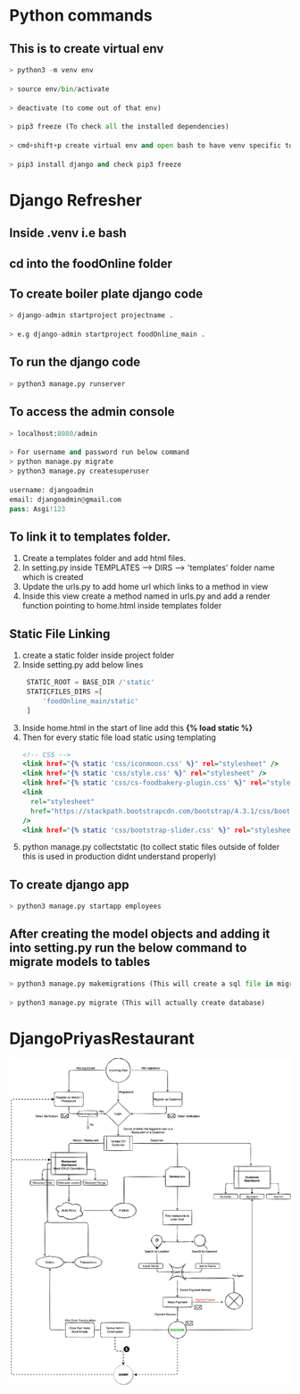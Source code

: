 # Python commands

## This is to create virtual env

```python
> python3 -m venv env

> source env/bin/activate

> deactivate (to come out of that env)

> pip3 freeze (To check all the installed dependencies)

> cmd+shift+p create virtual env and open bash to have venv specific to project

> pip3 install django and check pip3 freeze
```

# Django Refresher

## Inside .venv i.e bash

## cd into the foodOnline folder

## To create boiler plate django code

```python
> django-admin startproject projectname .

> e.g django-admin startproject foodOnline_main .
```

## To run the django code

```python
> python3 manage.py runserver
```

## To access the admin console

```python
> localhost:8080/admin

> For username and password run below command
> python manage.py migrate
> python3 manage.py createsuperuser

username: djangoadmin
email: djangoadmin@gmail.com
pass: Asgi!123
```

## To link it to templates folder.

1. Create a templates folder and add html files.
2. In setting.py inside TEMPLATES --> DIRS --> 'templates' folder name which is created
3. Update the urls.py to add home url which links to a method in view
4. Inside this view create a method named in urls.py and add a render function pointing to home.html inside templates folder

## Static File Linking

1. create a static folder inside project folder
2. Inside setting.py add below lines
   ```python
    STATIC_ROOT = BASE_DIR /'static'
    STATICFILES_DIRS =[
        'foodOnline_main/static'
    ]
   ```
3. Inside home.html in the start of line add this **{% load static %}**
4. Then for every static file load static using templating
   ```htm
   <!-- CSS -->
   <link href="{% static 'css/iconmoon.css' %}" rel="stylesheet" />
   <link href="{% static 'css/style.css' %}" rel="stylesheet" />
   <link href="{% static 'css/cs-foodbakery-plugin.css' %}" rel="stylesheet" />
   <link
     rel="stylesheet"
     href="https://stackpath.bootstrapcdn.com/bootstrap/4.3.1/css/bootstrap.min.css"
   />
   <link href="{% static 'css/bootstrap-slider.css' %}" rel="stylesheet" />
   ```
5. python manage.py collectstatic (to collect static files outside of folder this is used in production didnt understand properly)

## To create django app

```python
> python3 manage.py startapp employees

```

## After creating the model objects and adding it into setting.py run the below command to migrate models to tables

```python
> python3 manage.py makemigrations (This will create a sql file in migrations folder)

> python3 manage.py migrate (This will actually create database)
```

# DjangoPriyasRestaurant

![Alt text](assets/FoodOnline-Flowchart.png)
